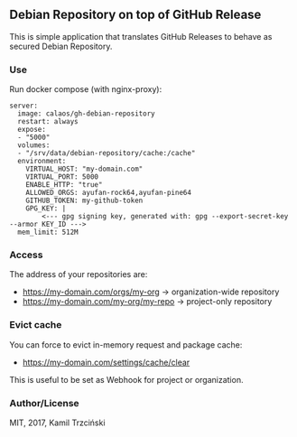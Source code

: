 ## Debian Repository on top of GitHub Release

This is simple application that translates GitHub Releases to behave as secured Debian Repository.

### Use

Run docker compose (with nginx-proxy):

```
server:
  image: calaos/gh-debian-repository
  restart: always
  expose:
  - "5000"
  volumes:
  - "/srv/data/debian-repository/cache:/cache"
  environment:
    VIRTUAL_HOST: "my-domain.com"
    VIRTUAL_PORT: 5000
    ENABLE_HTTP: "true"
    ALLOWED_ORGS: ayufan-rock64,ayufan-pine64
    GITHUB_TOKEN: my-github-token
    GPG_KEY: |
        <--- gpg signing key, generated with: gpg --export-secret-key --armor KEY_ID --->
  mem_limit: 512M
```

### Access

The address of your repositories are:
* https://my-domain.com/orgs/my-org -> organization-wide repository
* https://my-domain.com/my-org/my-repo -> project-only repository

### Evict cache

You can force to evict in-memory request and package cache:
* https://my-domain.com/settings/cache/clear

This is useful to be set as Webhook for project or organization.

### Author/License

MIT, 2017, Kamil Trzciński
